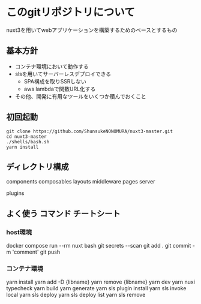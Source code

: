 # このgitリポジトリについて
nuxt3を用いてwebアプリケーションを構築するためのベースとするもの

## 基本方針
- コンテナ環境において動作する
- slsを用いてサーバーレスデプロイできる
    - SPA構成を取りSSRしない
    - aws lambdaで関数URL化する
- その他、開発に有用なツールをいくつか積んでおくこと

## 初回起動
```
git clone https://github.com/ShunsukeNONOMURA/nuxt3-master.git
cd nuxt3-master
./shells/bash.sh
yarn install
```

## ディレクトリ構成
components
composables
layouts
middleware
pages
server

plugins

## よく使う コマンド チートシート
### host環境
docker compose run --rm nuxt bash
git secrets --scan
git add .
git commit -m 'comment'
git push

### コンテナ環境
yarn install
yarn add -D {libname}
yarn remove {libname}
yarn dev
yarn nuxi typecheck
yarn build
yarn generate
yarn sls plugin install
yarn sls invoke local
yarn sls deploy
yarn sls deploy list
yarn sls remove
